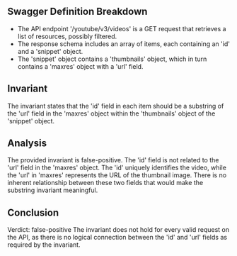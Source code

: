 ## Swagger Definition Breakdown
- The API endpoint '/youtube/v3/videos' is a GET request that retrieves a list of resources, possibly filtered.
- The response schema includes an array of items, each containing an 'id' and a 'snippet' object.
- The 'snippet' object contains a 'thumbnails' object, which in turn contains a 'maxres' object with a 'url' field.

## Invariant
The invariant states that the 'id' field in each item should be a substring of the 'url' field in the 'maxres' object within the 'thumbnails' object of the 'snippet' object.

## Analysis
The provided invariant is false-positive. The 'id' field is not related to the 'url' field in the 'maxres' object. The 'id' uniquely identifies the video, while the 'url' in 'maxres' represents the URL of the thumbnail image. There is no inherent relationship between these two fields that would make the substring invariant meaningful.

## Conclusion
Verdict: false-positive
The invariant does not hold for every valid request on the API, as there is no logical connection between the 'id' and 'url' fields as required by the invariant.
